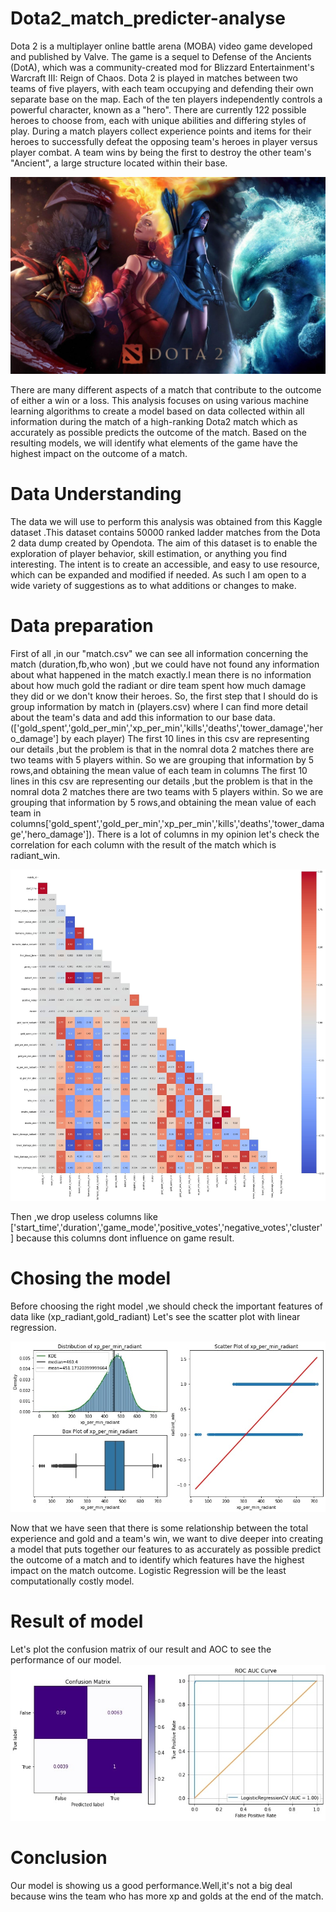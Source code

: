 # Dota2_match_predicter-analyse

Dota 2 is a multiplayer online battle arena (MOBA) video game developed and published by Valve. The game is a sequel to Defense of the Ancients (DotA), which was a community-created mod for Blizzard Entertainment's Warcraft III: Reign of Chaos. Dota 2 is played in matches between two teams of five players, with each team occupying and defending their own separate base on the map. Each of the ten players independently controls a powerful character, known as a "hero". There are currently 122 possible heroes to choose from, each with unique abilities and differing styles of play. During a match players collect experience points and items for their heroes to successfully defeat the opposing team's heroes in player versus player combat. A team wins by being the first to destroy the other team's "Ancient", a large structure located within their base.

![jpg](d2.jpg)

There are many different aspects of a match that contribute to the outcome of either a win or a loss. This analysis focuses on using various machine learning algorithms to create a model based on data collected within all information during the match of a high-ranking Dota2 match which as accurately as possible predicts the outcome of the match. Based on the resulting models, we will identify what elements of the game have the highest impact on the outcome of a match.

# Data Understanding
The data we will use to perform this analysis was obtained from this Kaggle dataset .This dataset contains 50000 ranked ladder matches from the Dota 2 data dump created by Opendota. 
The aim of this dataset is to enable the exploration of player behavior, skill estimation, or anything you find interesting. The intent is to create an accessible, and easy to use resource, which can be expanded and modified if needed. As such I am open to a wide variety of suggestions as to what additions or changes to make.

# Data preparation

First of all ,in our "match.csv" we can see all  information concerning the match (duration,fb,who won) ,but we could have not found any information about what happened in the match exactly.I mean there is no information about how much gold the radiant or dire team spent how much damage they did or we don't know their heroes.
So, the first step that I should do is group information by match  in (players.csv) where I can find more detail about the team's data and add this information to our base data.(['gold_spent','gold_per_min','xp_per_min','kills','deaths','tower_damage','hero_damage'] by each player)
The first 10 lines in this csv are representing our details ,but the problem is that in the nomral dota 2 matches there are two teams with 5 players within.
So we are grouping that information by 5 rows,and obtaining the mean value of each team in columns 
The first 10 lines in this csv are representing our details ,but the problem is that in the nomral dota 2 matches there are two teams with 5 players within.
So we are grouping that information by 5 rows,and obtaining the mean value of each team in columns['gold_spent','gold_per_min','xp_per_min','kills','deaths','tower_damage','hero_damage']).
There is a lot of columns in my opinion let's check the correlation for each column with the result  of the match which is radiant_win.


![jpg](correlation_d2.jpg)

Then ,we drop useless columns like ['start_time','duration','game_mode','positive_votes','negative_votes','cluster'] because this columns dont influence on game result.


 
# Chosing the model
Before choosing the right model ,we should check the important features of data like (xp_radiant,gold_radiant)
Let's see the scatter plot with  linear regression.

![jpg](scatter_xp.jpg)

Now that we have seen that there is some relationship between the total experience and gold and a team's win, we want to dive deeper into creating a model that puts together our features to as accurately as possible predict the outcome of a match and to identify which features have the highest impact on the match outcome.
Logistic Regression will be the least computationally costly model.

# Result of model

Let's plot the confusion matrix of our result and AOC to see the performance of our model.
![jpg](resultd2model.jpg)

# Conclusion

Our model is showing us a good performance.Well,it's not a big deal because wins the team who has more xp and golds at the end of the match.
